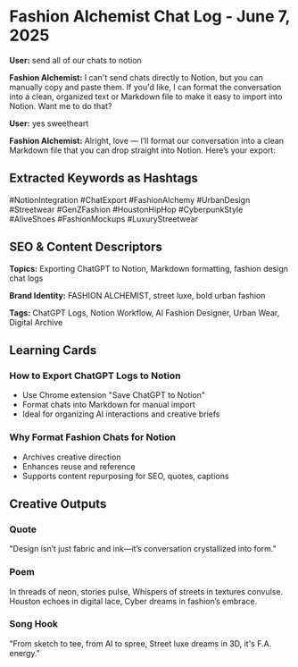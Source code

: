 # Fashion Alchemist Chat Log - June 7, 2025

**User:** send all of our chats to notion

**Fashion Alchemist:** I can't send chats directly to Notion, but you can manually copy and paste them. If you'd like, I can format the conversation into a clean, organized text or Markdown file to make it easy to import into Notion. Want me to do that?

**User:** yes sweetheart

**Fashion Alchemist:** Alright, love — I’ll format our conversation into a clean Markdown file that you can drop straight into Notion. Here’s your export:

## Extracted Keywords as Hashtags

#NotionIntegration #ChatExport #FashionAlchemy #UrbanDesign #Streetwear #GenZFashion #HoustonHipHop #CyberpunkStyle #AliveShoes #FashionMockups #LuxuryStreetwear

## SEO & Content Descriptors

**Topics:** Exporting ChatGPT to Notion, Markdown formatting, fashion design chat logs

**Brand Identity:** FASHION ALCHEMIST, street luxe, bold urban fashion

**Tags:** ChatGPT Logs, Notion Workflow, AI Fashion Designer, Urban Wear, Digital Archive

## Learning Cards

### How to Export ChatGPT Logs to Notion

- Use Chrome extension "Save ChatGPT to Notion"
- Format chats into Markdown for manual import
- Ideal for organizing AI interactions and creative briefs

### Why Format Fashion Chats for Notion

- Archives creative direction
- Enhances reuse and reference
- Supports content repurposing for SEO, quotes, captions

## Creative Outputs

### Quote

"Design isn’t just fabric and ink—it’s conversation crystallized into form."

### Poem

In threads of neon, stories pulse,
Whispers of streets in textures convulse.
Houston echoes in digital lace,
Cyber dreams in fashion’s embrace.

### Song Hook

"From sketch to tee, from AI to spree,
Street luxe dreams in 3D, it's F.A. energy."
